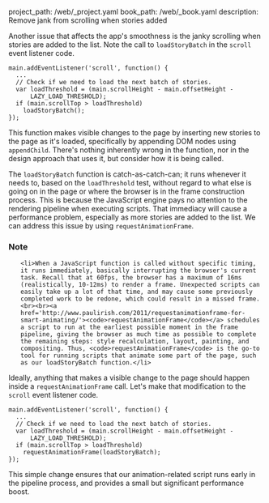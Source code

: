 project_path: /web/_project.yaml
book_path: /web/_book.yaml
description: Remove jank from scrolling when stories added

<p class="intro">
  Another issue that affects the app's smoothness is the janky scrolling when 
  stories are added to the list. Note the call to <code>loadStoryBatch</code> 
  in the <code>scroll</code> event listener code.
</p>

<div class="highlight"><pre><code class="language-javascript" data-lang="javascript"><span class="nx">main</span><span class="p">.</span><span class="nx">addEventListener</span><span class="p">(</span><span class="s1">&#39;scroll&#39;</span><span class="p">,</span> <span class="kd">function</span><span class="p">()</span> <span class="p">{</span>
  <span class="p">...</span>
  <span class="c1">// Check if we need to load the next batch of stories.</span>
  <span class="kd">var</span> <span class="nx">loadThreshold</span> <span class="o">=</span> <span class="p">(</span><span class="nx">main</span><span class="p">.</span><span class="nx">scrollHeight</span> <span class="o">-</span> <span class="nx">main</span><span class="p">.</span><span class="nx">offsetHeight</span> <span class="o">-</span>
      <span class="nx">LAZY_LOAD_THRESHOLD</span><span class="p">);</span>
  <span class="k">if</span> <span class="p">(</span><span class="nx">main</span><span class="p">.</span><span class="nx">scrollTop</span> <span class="o">&gt;</span> <span class="nx">loadThreshold</span><span class="p">)</span>
    <span class="nx">loadStoryBatch</span><span class="p">();</span>
<span class="p">});</span></code></pre></div>

This function makes visible changes to the page by inserting new stories to the 
page as it's loaded, specifically by appending DOM nodes using `appendChild`. 
There's nothing inherently wrong in the function, nor in the design approach 
that uses it, but consider how it is being called.

The `loadStoryBatch` function is catch-as-catch-can; it runs whenever it 
needs to, based on the `loadThreshold` test, without regard to what else is 
going on in the page or where the browser is in the frame construction 
process. This is because the JavaScript engine pays no attention to the 
rendering pipeline when executing scripts. That immediacy will cause a 
performance problem, especially as more stories are added to the list. We 
can address this issue by using `requestAnimationFrame`.


















<div class="wf-highlight-list wf-highlight-list--note" markdown="1">
  <h3 class="wf-highlight-list__title">Note</h3>

  
  <ul class="wf-highlight-list__list">
    
    <li>When a JavaScript function is called without specific timing, it runs immediately, basically interrupting the browser's current task. Recall that at 60fps, the browser has a maximum of 16ms (realistically, 10-12ms) to render a frame. Unexpected scripts can easily take up a lot of that time, and may cause some previously completed work to be redone, which could result in a missed frame. <br><br><a href='http://www.paulirish.com/2011/requestanimationframe-for-smart-animating/'><code>requestAnimationFrame</code></a> schedules a script to run at the earliest possible moment in the frame pipeline, giving the browser as much time as possible to complete the remaining steps: style recalculation, layout, painting, and compositing. Thus, <code>requestAnimationFrame</code> is the go-to tool for running scripts that animate some part of the page, such as our loadStoryBatch function.</li>
    
  </ul>
  
</div>




Ideally, anything that makes a visible change to the page should happen inside 
a `requestAnimationFrame` call. Let's make that modification to the `scroll` 
event listener code.

<div class="highlight"><pre><code class="language-javascript" data-lang="javascript"><span class="nx">main</span><span class="p">.</span><span class="nx">addEventListener</span><span class="p">(</span><span class="s1">&#39;scroll&#39;</span><span class="p">,</span> <span class="kd">function</span><span class="p">()</span> <span class="p">{</span>
  <span class="p">...</span>
  <span class="c1">// Check if we need to load the next batch of stories.</span>
  <span class="kd">var</span> <span class="nx">loadThreshold</span> <span class="o">=</span> <span class="p">(</span><span class="nx">main</span><span class="p">.</span><span class="nx">scrollHeight</span> <span class="o">-</span> <span class="nx">main</span><span class="p">.</span><span class="nx">offsetHeight</span> <span class="o">-</span>
      <span class="nx">LAZY_LOAD_THRESHOLD</span><span class="p">);</span>
  <span class="k">if</span> <span class="p">(</span><span class="nx">main</span><span class="p">.</span><span class="nx">scrollTop</span> <span class="o">&gt;</span> <span class="nx">loadThreshold</span><span class="p">)</span>
    <span class="nx">requestAnimationFrame</span><span class="p">(</span><span class="nx">loadStoryBatch</span><span class="p">);</span>
<span class="p">});</span></code></pre></div>

This simple change ensures that our animation-related script runs early in the 
pipeline process, and provides a small but significant performance boost.

